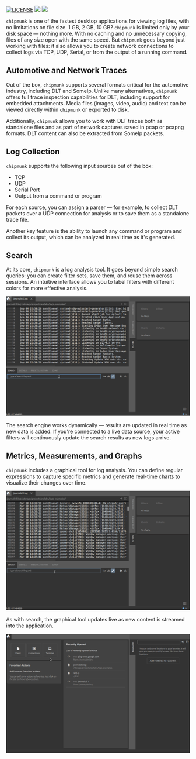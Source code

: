 [![LICENSE](https://img.shields.io/badge/License-Apache_2.0-blue.svg)](LICENSE.txt)
[![](https://github.com/esrlabs/chipmunk/actions/workflows/release_next.yml/badge.svg)](https://github.com/esrlabs/chipmunk/actions/workflows/release_next.yml)
[![](https://github.com/esrlabs/chipmunk/actions/workflows/lint_master.yml/badge.svg)](https://github.com/esrlabs/chipmunk/actions/workflows/lint_master.yml)

`chipmunk` is one of the fastest desktop applications for viewing log files, with no limitations on file size. 1 GB, 2 GB, 10 GB? `chipmunk` is limited only by your disk space — nothing more. With no caching and no unnecessary copying, files of any size open with the same speed. But `chipmunk` goes beyond just working with files: it also allows you to create network connections to collect logs via TCP, UDP, Serial, or from the output of a running command.

## Automotive and Network Traces

Out of the box, `chipmunk` supports several formats critical for the automotive industry, including DLT and SomeIp. Unlike many alternatives, `chipmunk` offers full trace inspection capabilities for DLT, including support for embedded attachments. Media files (images, video, audio) and text can be viewed directly within `chipmunk` or exported to disk.

Additionally, `chipmunk` allows you to work with DLT traces both as standalone files and as part of network captures saved in pcap or pcapng formats. DLT content can also be extracted from SomeIp packets.

## Log Collection

`chipmunk` supports the following input sources out of the box:

- TCP  
- UDP  
- Serial Port  
- Output from a command or program

For each source, you can assign a parser — for example, to collect DLT packets over a UDP connection for analysis or to save them as a standalone trace file.

Another key feature is the ability to launch any command or program and collect its output, which can be analyzed in real time as it's generated.

## Search

At its core, `chipmunk` is a log analysis tool. It goes beyond simple search queries: you can create filter sets, save them, and reuse them across sessions. An intuitive interface allows you to label filters with different colors for more effective analysis.

![filters_create](assets/search/filters_create.gif)

The search engine works dynamically — results are updated in real time as new data is added. If you're connected to a live data source, your active filters will continuously update the search results as new logs arrive.

## Metrics, Measurements, and Graphs

`chipmunk` includes a graphical tool for log analysis. You can define regular expressions to capture specific metrics and generate real-time charts to visualize their changes over time.

![charts_filters](assets/charts/charts_filters.gif)

As with search, the graphical tool updates live as new content is streamed into the application.

![charts_dynamic](assets/charts/charts_dynamic.gif)
